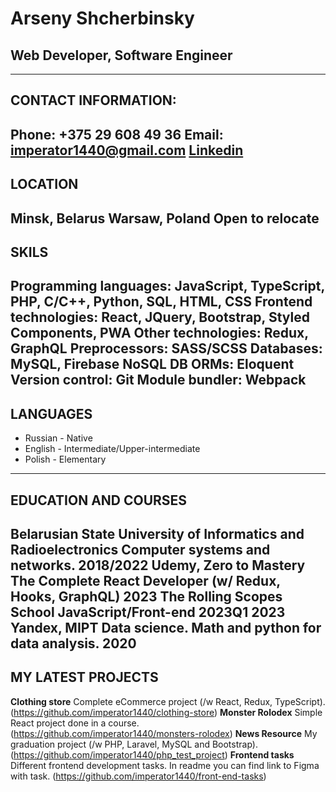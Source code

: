 # Arseny Shcherbinsky
## Web Developer, Software Engineer
---
## CONTACT INFORMATION:
**Phone:** +375 29 608 49 36
**Email:** <imperator1440@gmail.com>
**[Linkedin](https://www.linkedin.com/in/arseny-shcherbinsky-a066211b3)**
--- 
## LOCATION
Minsk, Belarus
Warsaw, Poland
**Open to relocate**
---
## SKILS
**Programming languages:** JavaScript, TypeScript, PHP, C/C++, Python, SQL, HTML, CSS
**Frontend technologies:** React, JQuery, Bootstrap, Styled Components, PWA
**Other technologies:** Redux, GraphQL
**Preprocessors:** SASS/SCSS
**Databases:** MySQL, Firebase NoSQL DB
**ORMs:** Eloquent
**Version control:** Git
**Module bundler:** Webpack
---
## LANGUAGES
* Russian - Native
* English - Intermediate/Upper-intermediate
* Polish - Elementary
---
## EDUCATION AND COURSES
**Belarusian State University of Informatics and Radioelectronics**
Computer systems and networks.
2018/2022
**Udemy, Zero to Mastery**
The Complete React Developer  (w/ Redux, Hooks, GraphQL)
2023
**The Rolling Scopes School**
JavaScript/Front-end 2023Q1
2023
**Yandex, MIPT**
Data science. Math and python for data analysis.
2020
---
## MY LATEST PROJECTS
**Clothing store**
Complete eCommerce project (/w React, Redux, TypeScript). (<https://github.com/imperator1440/clothing-store>)
**Monster Rolodex**
Simple React project done in a course. (<https://github.com/imperator1440/monsters-rolodex>)
**News Resource**
My graduation project (/w PHP, Laravel, MySQL and Bootstrap). (<https://github.com/imperator1440/php_test_project>)
**Frontend tasks**
Different frontend development tasks. In readme you can find link to Figma with task. (<https://github.com/imperator1440/front-end-tasks>)